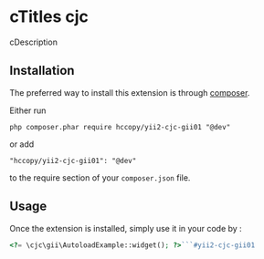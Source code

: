 cTitles cjc
======
cDescription

Installation
------------

The preferred way to install this extension is through [composer](http://getcomposer.org/download/).

Either run

```
php composer.phar require hccopy/yii2-cjc-gii01 "@dev"
```

or add

```
"hccopy/yii2-cjc-gii01": "@dev"
```

to the require section of your `composer.json` file.


Usage
-----

Once the extension is installed, simply use it in your code by  :

```php
<?= \cjc\gii\AutoloadExample::widget(); ?>```#yii2-cjc-gii01
